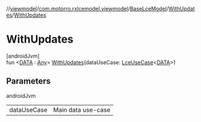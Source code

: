 //[viewmodel](../../../../index.md)/[com.motorro.rxlcemodel.viewmodel](../../index.md)/[BaseLceModel](../index.md)/[WithUpdates](index.md)/[WithUpdates](-with-updates.md)

# WithUpdates

[androidJvm]\
fun &lt;[DATA](index.md) : [Any](https://kotlinlang.org/api/latest/jvm/stdlib/kotlin/-any/index.html)&gt; [WithUpdates](-with-updates.md)(dataUseCase: [LceUseCase](../../../../../base/base/com.motorro.rxlcemodel.base/-lce-use-case/index.md)&lt;[DATA](index.md)&gt;)

## Parameters

androidJvm

| | |
|---|---|
| dataUseCase | Main data use-case |
